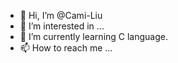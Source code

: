 - 👋 Hi, I’m @Cami-Liu
- 👀 I’m interested in ...
- 🌱 I’m currently learning C language.
- 📫 How to reach me ...

<!---
Cami-Liu/Cami-Liu is a ✨ special ✨ repository because its `README.md` (this file) appears on your GitHub profile.
You can click the Preview link to take a look at your changes.
--->
